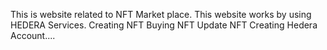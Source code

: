 This is website related to NFT Market place. This website works by using HEDERA Services.
Creating NFT
Buying NFT
Update NFT
Creating Hedera Account....
